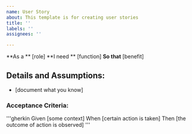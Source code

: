 ```yaml
---
name: User Story
about: This template is for creating user stories
title: ''
labels: ''
assignees: ''

---
```


**As a ** [role]
**I need ** [function]
**So that** [benefit]

## Details and Assumptions:
* [document what you know]

### Acceptance Criteria:

'''gherkin
Given [some context]
When [certain action is taken]
Then [the outcome of action is observed]
'''
